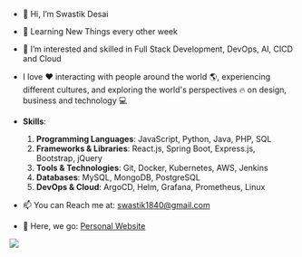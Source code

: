 - 👋 Hi, I’m Swastik Desai 

- 🌱 Learning New Things every other week

- 👀 I’m interested and skilled in Full Stack Development, DevOps, AI, CICD and Cloud

- I love ❤️ interacting with people around the world 🌎, experiencing different cultures, and exploring the world's perspectives 🔥 on design, business and technology 💻

- **Skills**:
  1. **Programming Languages**: JavaScript, Python, Java, PHP, SQL
  2. **Frameworks & Libraries**: React.js, Spring Boot, Express.js, Bootstrap, jQuery
  3. **Tools & Technologies**: Git, Docker, Kubernetes, AWS, Jenkins
  4. **Databases**: MySQL, MongoDB, PostgreSQL
  5. **DevOps & Cloud**: ArgoCD, Helm, Grafana, Prometheus, Linux

- 📫 You can Reach me at: swastik1840@gmail.com

- 🚀 Here, we go: [Personal Website](https://swasdas.github.io/)


<p align="left"> <img src="https://komarev.com/ghpvc/?username=swastik-dasgaonkar&label=Profile%20Views&color=brightgreen&style=plastic"/> </p>



<!---
Comment here
--->
